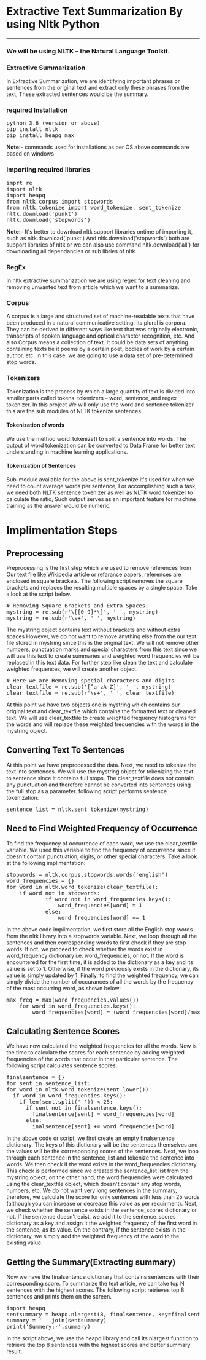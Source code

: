# Extractive Text Summarization By using Nltk Python
-------------

### We will be using NLTK – the Natural Language Toolkit. 

### Extractive Summarization
In Extractive Summarization, we are identifying important phrases or sentences from the original text and extract only these phrases from the text, 
These extracted sentences would be the summary.

### required Installation
<pre>
python 3.6 (version or above)
pip install nltk 
pip install heapq_max
</pre>

**Note:-** commands used for installations as per OS above commands are based on windows

### importing required libraries
<pre>
imprt re
import nltk
import heapq  
from nltk.corpus import stopwords
from nltk.tokenize import word_tokenize, sent_tokenize
nltk.download('punkt')
nltk.download('stopwords')
</pre>
**Note:-** It's better to download nltk support libraries ontime of importing it, such as nltk.download('punkt') And nltk.download('stopwords') both are support libraries of nltk or we can also use command nltk.download('all') for downloading all dependancies or sub libries of nltk.

### RegEx
In nltk extractive summarization we are using regex for text cleaning and removing unwanted text from article which we want to a summarize. 

### Corpus
A corpus is a large and structured set of machine-readable texts that have been produced in a natural communicative setting. Its plural is corpora. They can be derived in different ways like text that was originally electronic, transcripts of spoken language and optical character recognition, etc.
And also Corpus means a collection of text. It could be data sets of anything containing texts be it poems by a certain poet, bodies of work by a certain author, etc. In this case, we are going to use a data set of pre-determined stop words.

### Tokenizers
Tokenization is the process by which a large quantity of text is divided into smaller parts called tokens.
tokenizers – word, sentence, and regex tokenizer. In this project We will only use the word and sentence tokenizer this are the sub modules of  NLTK tokenize sentences.
#### Tokenization of words
We use the method word_tokenize() to split a sentence into words. The output of word tokenization can be converted to Data Frame for better text understanding in machine learning applications.
#### Tokenization of Sentences
Sub-module available for the above is sent_tokenize it's used for when we need to count average words per sentence, For accomplishing such a task, we need both NLTK sentence tokenizer as well as NLTK word tokenizer to calculate the ratio, 
Such output serves as an important feature for machine training as the answer would be numeric.

# Implimentation Steps

## Preprocessing
Preprocessing is the first step which are used to remove references from Our text file like Wikipedia article or refarance papers, references are enclosed in square brackets. The following script removes the square brackets and replaces the resulting multiple spaces by a single space. Take a look at the script below.

<pre>
# Removing Square Brackets and Extra Spaces
mystring = re.sub(r'\[[0-9]*\]', ' ', mystring)
mystring = re.sub(r'\s+', ' ', mystring)
</pre>

The mystring object contains text without brackets and without extra spaces However, we do not want to remove anything else from the our text file stored in mystring since this is the original text. We will not remove other numbers, punctuation marks and special characters from this text since we will use this text to create summaries and weighted word frequencies will be replaced in this text data.
For further step like clean the text and calculate weighted frequences, we will create another object. 

<pre>
# Here we are Removing special characters and digits
clear_textfile = re.sub('[^a-zA-Z]', ' ', mystring)
clear_textfile = re.sub(r'\s+', ' ', clear_textfile)
</pre>
 
At this point we have two objects one is mystring which contains our original text and clear_textfile which contains the formatted text or cleaned text. We will use clear_textfile to create weighted frequency histograms for the words and will replace these weighted frequencies with the words in the mystring object.

## Converting Text To Sentences 
At this point we have preprocessed the data. Next, we need to tokenize the text into sentences. We will use the mystring object for tokenizing the text to sentence since it contains full stops. The clear_textfile does not contain any punctuation and therefore cannot be converted into sentences using the full stop as a parameter.
following script performs sentence tokenization:
<pre>
sentence_list = nltk.sent_tokenize(mystring)
</pre>

## Need to Find Weighted Frequency of Occurrence
To find the frequency of occurrence of each word, we use the clear_textfile variable. We used this variable to find the frequency of occurrence since it doesn't contain punctuation, digits, or other special characters. Take a look at the following implimentation:

<pre>
stopwords = nltk.corpus.stopwords.words('english')
word_frequencies = {}
for word in nltk.word_tokenize(clear_textfile):
	if word not in stopwords:
            if word not in word_frequencies.keys():
                word_frequencies[word] = 1
            else:
                word_frequencies[word] += 1
</pre>

In the above code implimentation, we first store all the English stop words from the nltk library into a stopwords variable. Next, we loop through all the sentences and then corresponding words to first check if they are stop words. If not, we proceed to check whether the words exist in word_frequency dictionary i.e. word_frequencies, or not. If the word is encountered for the first time, it is added to the dictionary as a key and its value is set to 1. Otherwise, if the word previously exists in the dictionary, its value is simply updated by 1.
Finally, to find the weighted frequency, we can simply divide the number of occurances of all the words by the frequency of the most occurring word, as shown below:
<pre>
max_freq = max(word_frequencies.values())
    for word in word_frequencies.keys():
        word_frequencies[word] = (word_frequencies[word]/max_freq)
</pre>
## Calculating Sentence Scores
We have now calculated the weighted frequencies for all the words. Now is the time to calculate the scores for each sentence by adding weighted frequencies of the words that occur in that particular sentence. The following script calculates sentence scores:

<pre>
finalsentence = {}
for sent in sentence_list:
for word in nltk.word_tokenize(sent.lower()):
  if word in word_frequencies.keys():
    if len(sent.split(' ')) < 25:
      if sent not in finalsentence.keys():
        finalsentence[sent] = word_frequencies[word]
      else:
        inalsentence[sent] += word_frequencies[word]
</pre>

In the above code or script, we first create an empty finalsentence dictionary. The keys of this dictionary will be the sentences themselves and the values will be the corresponding scores of the sentences. Next, we loop through each sentence in the sentence_list and tokenize the sentence into words.
We then check if the word exists in the word_frequencies dictionary. This check is performed since we created the sentence_list list from the mystring object; on the other hand, the word frequencies were calculated using the clear_textfile object, which doesn't contain any stop words, numbers, etc.
We do not want very long sentences in the summary, therefore, we calculate the score for only sentences with less than 25 words (although you can increase or decrease this value as per requirment). Next, we check whether the sentence exists in the sentence_scores dictionary or not. If the sentence doesn't exist, we add it to the sentence_scores dictionary as a key and assign it the weighted frequency of the first word in the sentence, as its value. On the contrary, if the sentence exists in the dictionary, we simply add the weighted frequency of the word to the existing value.

## Getting the Summary(Extracting summary)
Now we have the  finalsentence dictionary that contains sentences with their corresponding score. To summarize the text article, we can take top N sentences with the highest scores. The following script retrieves top 8 sentences and prints them on the screen.
<pre>
import heapq
sentsummary = heapq.nlargest(8, finalsentence, key=finalsentence.get)
summary = ' '.join(sentsummary)
print('Summery:-',summary)
</pre>
In the script above, we use the heapq library and call its nlargest function to retrieve the top 8 sentences with the highest scores and better summary result.
